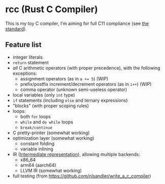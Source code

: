 # rcc (Rust C Compiler)

This is my toy C compiler, I'm aiming for full C11 compliance (see [the standard](https://www.open-std.org/jtc1/sc22/wg14/www/docs/n1548.pdf)).

## Feature list
- integer literals
- `return` statement
- *all* C arithmetic operators (with proper precedence), with the following exceptions:
    - assignment operators (as in `a += 5`) (WIP)
    - prefix/postfix increment/decrement operators (as in `i++`) (WIP)
    - comma operator (unknown semi-useless operator)
- local variables (only `int` type)
- `if` statements (including `else` and ternary expressions)
- "blocks" (with proper scoping rules)
- loops:
    - both `for` loops
    - `while` and `do while` loops
    - `break/continue`
- C pretty-printer (somewhat working)
- optimization layer (somewhat working)
    - constant folding
    - variable inlining
- IR ([Intermediate representation](https://en.wikipedia.org/wiki/Intermediate_representation)), allowing multiple backends:
    - x86_64
    - arm64 (aarch64)
    - LLVM IR (somewhat working)
- full testing (from https://github.com/nlsandler/write_a_c_compiler)
